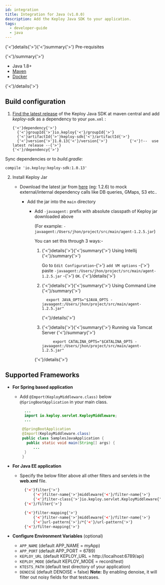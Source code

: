 ```yaml
---
id: integration
title: Integration for Java (v1.0.0)
description: Add the Keploy Java SDK to your application.
tags:
  - developer-guide
  - java
---
```


{'<'}details{'>'}{'<'}summary{'>'}
Pre-requisites

{'<'}/summary{'>'}

- Java 1.8+
- [Maven](https://maven.apache.org/)
- [Docker](https://www.docker.com/)

{'<'}/details{'>'}

## Build configuration

1.  [Find the latest release](https://search.maven.org/artifact/io.keploy/keploy-sdk) of the Keploy Java SDK at maven
    central and add _keploy-sdk_ as a dependency to your `pom.xml` :

        {'<'}dependency{'>'}
          {'<'}groupId{'>'}io.keploy{'<'}/groupId{'>'}
          {'<'}artifactId{'>'}keploy-sdk{'<'}/artifactId{'>'}
          {'<'}version{'>'}1.0.13{'<'}/version{'>'}          {'<'}!--  use latest release --{'>'}
        {'<'}/dependency{'>'}

Sync dependencies or to _build.gradle_:

    compile 'io.keploy:keploy-sdk:1.0.13'

2. Install Keploy Jar

   - Download the latest jar from [here](https://search.maven.org/artifact/io.keploy/keploy-sdk/1.2.6/jar) (eg: 1.2.6) to mock external/internal dependency calls like DB queries, GMaps, S3 etc..

     - Add the jar into the `main` directory

       - Add `-javaagent:` prefix with absolute classpath of Keploy jar downloaded above

         (For example: `-javaagent:/Users/jhon/project/src/main/agent-1.2.5.jar`)

         You can set this through 3 ways:-

         1. {'<'}details{'>'}{'<'}summary{'>'}
            Using Intellij
            {'<'}/summary{'>'}

            Go to `Edit Configuration`-{'>'} `add VM options` -{'>'} paste `-javaagent:/Users/jhon/project/src/main/agent-1.2.5.jar` -{'>'} `OK`.
            {'<'}/details{'>'}

         2. {'<'}details{'>'}{'<'}summary{'>'}
            Using Command Line
            {'<'}/summary{'>'}

            ```
              export JAVA_OPTS="$JAVA_OPTS -javaagent:/Users/jhon/project/src/main/agent-1.2.5.jar"
            ```

            {'<'}/details{'>'}

         3. {'<'}details{'>'}{'<'}summary{'>'}
            Running via Tomcat Server
            {'<'}/summary{'>'}

            ```
                 export CATALINA_OPTS="$CATALINA_OPTS -javaagent:/Users/jhon/project/src/main/agent-1.2.5.jar"
            ```

         {'<'}/details{'>'}

## Supported Frameworks

- **For Spring based application**

  - Add `@Import(KeployMiddleware.class)` below `@SpringBootApplication` in your main class.

    ```java
      ...
      import io.keploy.servlet.KeployMiddleware;
      ...

     @SpringBootApplication
     @Import(KeployMiddleware.class)
     public class SamplesJavaApplication {
       public static void main(String[] args) {
          ...
      }
     }
    ```

- **For Java EE application**

  - Specify the below filter above all other filters and servlets in the **web.xml** file.

    ```xml
      {'<'}filter{'>'}
          {'<'}filter-name{'>'}middleware{'<'}/filter-name{'>'}
          {'<'}filter-class{'>'}io.keploy.servlet.KeployMiddleware{'<'}/filter-class{'>'}
      {'<'}/filter{'>'}

      {'<'}filter-mapping{'>'}
          {'<'}filter-name{'>'}middleware{'<'}/filter-name{'>'}
          {'<'}url-pattern{'>'}/*{'<'}/url-pattern{'>'}
      {'<'}/filter-mapping{'>'}
    ```

- **Configure Environment Variables** (optional)

  - `APP_NAME` (default APP_NAME = myApp)
  - `APP_PORT` (default APP_PORT = 6789)
  - `KEPLOY_URL` (default KEPLOY_URL = http://localhost:6789/api)
  - `KEPLOY_MODE` (default KEPLOY_MODE = record/test)
  - `KTESTS_PATH` (default test directory of your application)
  - `DENOISE` (default DENOISE = false)
    **Note:** By enabling denoise, it will filter out noisy fields for that testcases.
